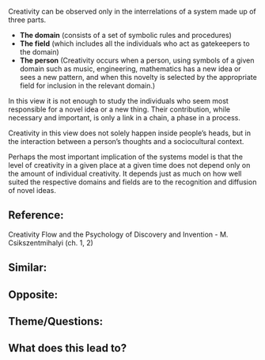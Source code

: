 Creativity can be observed only in the interrelations of a system made up of three parts.

- **The domain** (consists of a set of symbolic rules and procedures)
- **The field** (which includes all the individuals who act as gatekeepers to the domain)
- **The person** (Creativity occurs when a person, using symbols of a given domain such as music, engineering, mathematics has a new idea or sees a new pattern, and when this novelty is selected by the appropriate field for inclusion in the relevant domain.)

In this view it is not enough to study the individuals who seem most responsible for a novel idea or a new thing. Their contribution, while necessary and important, is only a link in a chain, a phase in a process.

Creativity in this view does not solely happen inside people’s heads, but in the interaction between a person’s thoughts and a sociocultural context.

Perhaps the most important implication of the systems model is that the level of creativity in a given place at a given time does not depend only on the amount of individual creativity. It depends just as much on how well suited the respective domains and fields are to the recognition and diffusion of novel ideas.

## Reference:
Creativity Flow and the Psychology of Discovery and Invention - M. Csikszentmihalyi (ch. 1, 2)

## Similar:

## Opposite:

## Theme/Questions:

## What does this lead to?